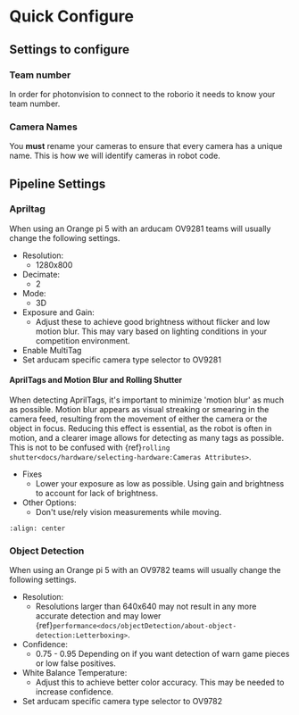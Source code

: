 # Quick Configure

## Settings to configure

### Team number

In order for photonvision to connect to the roborio it needs to know your team number.

### Camera Names

You **must** rename your cameras to ensure that every camera has a unique name. This is how we will identify cameras in robot code.

## Pipeline Settings

### Apriltag

When using an Orange pi 5 with an arducam OV9281 teams will usually change the following settings.

- Resolution:
  - 1280x800
- Decimate:
  - 2
- Mode:
  - 3D
- Exposure and Gain:
  - Adjust these to achieve good brightness without flicker and low motion blur. This may vary based on lighting conditions in your competition environment.
- Enable MultiTag
- Set arducam specific camera type selector to OV9281

#### AprilTags and Motion Blur and Rolling Shutter

When detecting AprilTags, it's important to minimize 'motion blur' as much as possible. Motion blur appears as visual streaking or smearing in the camera feed, resulting from the movement of either the camera or the object in focus. Reducing this effect is essential, as the robot is often in motion, and a clearer image allows for detecting as many tags as possible. This is not to be confused with {ref}`rolling shutter<docs/hardware/selecting-hardware:Cameras Attributes>`.

- Fixes
  - Lower your exposure as low as possible. Using gain and brightness to account for lack of brightness.
- Other Options:
  - Don't use/rely vision measurements while moving.

```{image} images/motionblur.png
:align: center
```

### Object Detection

When using an Orange pi 5 with an OV9782 teams will usually change the following settings.

- Resolution:
  - Resolutions larger than 640x640 may not result in any more accurate detection and may lower {ref}`performance<docs/objectDetection/about-object-detection:Letterboxing>`.
- Confidence:
  - 0.75 - 0.95 Depending on if you want detection of warn game pieces or low false positives.
- White Balance Temperature:
  - Adjust this to achieve better color accuracy. This may be needed to increase confidence.
- Set arducam specific camera type selector to OV9782
